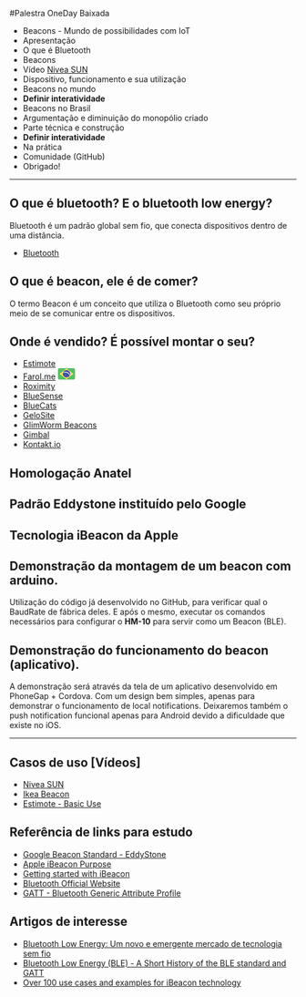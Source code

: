 #Palestra OneDay Baixada

* Beacons - Mundo de possibilidades com IoT
* Apresentação
* O que é Bluetooth
* Beacons
 * Vídeo [Nivea SUN](https://www.youtube.com/watch?v=BgXrTGIiFV8)
 * Dispositivo, funcionamento e sua utilização
* Beacons no mundo
 * **Definir interatividade**
* Beacons no Brasil
 * Argumentação e diminuição do monopólio criado
* Parte técnica e construção
 * **Definir interatividade**
* Na prática
 * Comunidade (GitHub)
* Obrigado!

----

## O que é bluetooth? E o bluetooth low energy?

Bluetooth é um padrão global sem fio, que conecta dispositivos dentro de uma distância.

- [Bluetooth](https://www.bluetooth.com/what-is-bluetooth-technology)

## O que é beacon, ele é de comer?

O termo Beacon é um conceito que utiliza o Bluetooth como seu próprio meio de se comunicar entre os dispositivos.

## Onde é vendido? É possível montar o seu?

- [Estimote](http://estimote.com)
- [Farol.me](http://farol.me) ![Farol.me revenda no Brasil](assets/img/brazil-flag.png)
- [Roximity](http://roximity.com/model-x)
- [BlueSense](http://bluesensenetworks.com)
- [BlueCats](https://bluecats.com)
- [GeloSite](http://www.gelosite.com)
- [GlimWorm Beacons](http://glimwormbeacons.com)
- [Gimbal](https://www.gimbal.com)
- [Kontakt.io](https://kontakt.io)

## Homologação Anatel

## Padrão Eddystone instituído pelo Google

## Tecnologia iBeacon da Apple

## Demonstração da montagem de um beacon com arduino.

Utilização do código já desenvolvido no GitHub, para verificar qual o BaudRate de fábrica deles. E após o mesmo,
executar os comandos necessários para configurar o **HM-10** para servir como um Beacon (BLE).

## Demonstração do funcionamento do beacon (aplicativo).

A demonstração será através da tela de um aplicativo desenvolvido em PhoneGap + Cordova. Com um design bem simples,
apenas para demonstrar o funcionamento de local notifications. Deixaremos também o push notification funcional
apenas para Android devido a dificuldade que existe no iOS.

----

## Casos de uso [Vídeos]

- [Nivea SUN](https://www.youtube.com/watch?v=BgXrTGIiFV8)
- [Ikea Beacon](https://www.youtube.com/watch?v=ROx6WBxIgoM)
- [Estimote - Basic Use](https://www.youtube.com/watch?v=G8uOddjwXSI)

## Referência de links para estudo

- [Google Beacon Standard - EddyStone](https://developers.google.com/beacons/eddystone)
- [Apple iBeacon Purpose](https://developer.apple.com/ibeacon)
- [Getting started with iBeacon](https://developer.apple.com/ibeacon/Getting-Started-with-iBeacon.pdf)
- [Bluetooth Official Website](https://www.bluetooth.com/what-is-bluetooth-technology)
- [GATT - Bluetooth Generic Attribute Profile](https://learn.adafruit.com/introduction-to-bluetooth-low-energy/gatt)

## Artigos de interesse

- [Bluetooth Low Energy: Um novo e emergente mercado de tecnologia sem fio](http://sis-publique.convergenciadigital.com.br/cgi/cgilua.exe/sys/start.htm?infoid=35710&sid=15)
- [Bluetooth Low Energy (BLE) - A Short History of the BLE standard and GATT](http://www.edn-europe.com/blog/bluetooth-low-energy-ble-short-history-ble-standard-and-gatt)
- [Over 100 use cases and examples for iBeacon technology](http://blog.mowowstudios.com/2015/02/100-use-cases-examples-ibeacon-technology)
